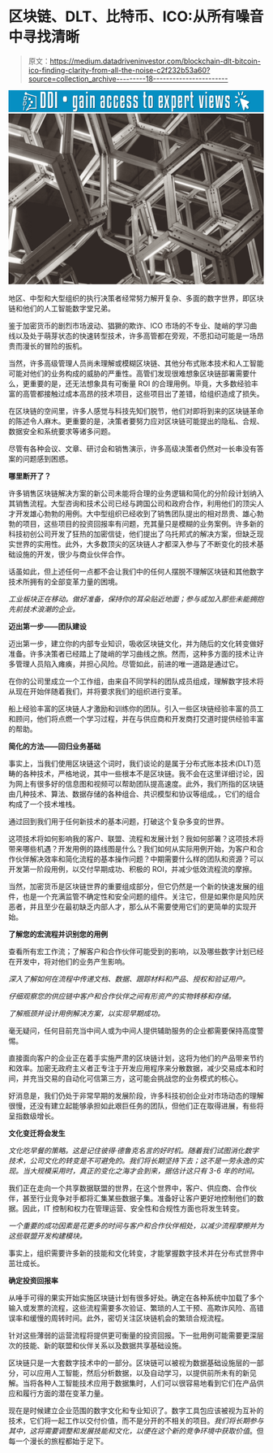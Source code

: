 # 区块链、DLT、比特币、ICO:从所有噪音中寻找清晰

> 原文：<https://medium.datadriveninvestor.com/blockchain-dlt-bitcoin-ico-finding-clarity-from-all-the-noise-c2f232b53a60?source=collection_archive---------18----------------------->

[![](img/7d2912091cd26a584b4eb9263ee51923.png)](http://www.track.datadriveninvestor.com/1B9E)![](img/547c05f9a74d689cc71617e7683e4cd1.png)

地区、中型和大型组织的执行决策者经常努力解开复杂、多面的数字世界，即区块链和他们的人工智能数字堂兄弟。

鉴于加密货币的剧烈市场波动、猖獗的欺诈、ICO 市场的不专业、陡峭的学习曲线以及处于萌芽状态的快速转型技术，许多高管都在旁观，不愿扣动可能是一场昂贵而漫长的冒险的扳机。

当然，许多高级管理人员尚未理解或模糊区块链、其他分布式账本技术和人工智能可能对他们的业务构成的威胁的严重性。高管们发现很难想象区块链部署需要什么，更重要的是，还无法想象具有可衡量 ROI 的合理用例。毕竟，大多数经验丰富的高管都接触过成本高昂的技术项目，这些项目出了差错，给组织造成了损失。

在区块链的空间里，许多人感觉与科技先知们脱节，他们对即将到来的区块链革命的陈述令人麻木。更重要的是，决策者要努力应对区块链可能提出的隐私、合规、数据安全和系统要求等诸多问题。

尽管有各种会议、文章、研讨会和销售演示，许多高级决策者仍然对一长串没有答案的问题感到困惑。

**哪里断开了？**

许多销售区块链解决方案的新公司未能将合理的业务逻辑和简化的分阶段计划纳入其销售流程。大型咨询和技术公司已经与跨国公司和政府合作，利用他们的顶尖人才开发雄心勃勃的用例。大中型组织已经收到了销售团队提出的相对昂贵、雄心勃勃的项目，这些项目的投资回报率有问题，充其量只是模糊的业务案例。许多新的科技初创公司开发了狂热的加密信徒，他们提出了乌托邦式的解决方案，但缺乏现实世界的实用性。此外，大多数顶尖的区块链人才都深入参与了不断变化的技术基础设施的开发，很少与商业伙伴合作。

话虽如此，但上述任何一点都不会让我们中的任何人摆脱不理解区块链和其他数字技术所拥有的全部变革力量的困境。

*工业板块正在移动。做好准备，保持你的耳朵贴近地面；参与或加入那些未能拥抱先前技术浪潮的企业。*

**迈出第一步——团队建设**

迈出第一步，建立你的内部专业知识，吸收区块链文化，并为随后的文化转变做好准备。许多决策者已经踏上了陡峭的学习曲线之旅。然而，这种多方面的技术让许多管理人员陷入瘫痪，并担心风险。尽管如此，前进的唯一道路是通过它。

在你的公司里成立一个工作组，由来自不同学科的团队成员组成，理解数字技术将从现在开始伴随着我们，并将要求我们的组织进行变革。

船上经验丰富的区块链人才激励和训练你的团队。引入一些区块链经验丰富的员工和顾问，他们将点燃一个学习过程，并在与供应商和开发商打交道时提供经验丰富的帮助。

**简化的方法——回归业务基础**

事实上，当我们使用区块链这个词时，我们谈论的是属于分布式账本技术(DLT)范畴的各种技术，严格地说，其中一些根本不是区块链。我不会在这里详细讨论，因为网上有很多好的信息图和视频可以帮助团队提高速度。此外，我们所指的区块链由几种技术、算法、数据存储的各种组合、共识模型和协议等组成。，它们的组合构成了一个技术堆栈。

通过回到我们用于任何新技术的基本问题，打破这个复杂多变的世界。

这项技术将如何影响我的客户、联盟、流程和发展计划？我如何部署？这项技术将带来哪些机遇？开发用例的路线图是什么？我们如何从实际用例开始，为客户和合作伙伴解决效率和简化流程的基本操作问题？中期需要什么样的团队和资源？可以开发第一阶段用例，以交付早期成功、积极的 ROI，并减少低效流程流的摩擦。

当然，加密货币是区块链世界的重要组成部分，但它仍然是一个新的快速发展的组件，也是一个充满监管不确定性和安全问题的组件。关注它，但是如果你是风险厌恶者，并且至少在最初缺乏内部人才，那么从不需要使用它们的更简单的实现开始。

**了解您的宏流程并识别您的用例**

查看所有宏工作流；了解客户和合作伙伴可能受到的影响，以及哪些数字计划已经在开发中，将对他们的业务产生影响。

*深入了解如何在流程中传递文档、数据、跟踪材料和产品、授权和验证用户。*

*仔细观察您的供应链中客户和合作伙伴之间有形资产的实物转移和存储。*

*了解瓶颈并设计用例解决方案，以实现早期成功。*

毫无疑问，任何目前充当中间人或为中间人提供辅助服务的企业都需要保持高度警惕。

直接面向客户的企业正在着手实施严肃的区块链计划，这将为他们的产品带来节约和效率。加密无政府主义者正专注于开发应用程序来分散数据，减少交易成本和时间，并充当交易的自动化可信第三方，这可能会挑战您的业务模式的核心。

好消息是，我们仍处于非常早期的发展阶段，许多科技初创企业对市场动态的理解很慢，还没有建立起能够承担如此艰巨任务的团队，但他们正在取得进展，有些将呈指数级增长。

**文化变迁将会发生**

*文化吃早餐的策略。这是记住彼得·德鲁克名言的好时机。随着我们试图消化数字技术，公司文化的转变是不可避免的。我们将长期坚持下去；这不是一劳永逸的实现。当大规模采用时，真正的变化之海才会到来，据估计这只有 3-6 年的时间。*

我们正在走向一个共享数据联盟的世界，在这个世界中，客户、供应商、合作伙伴，甚至行业竞争对手都将汇集某些数据子集。准备好让客户更好地控制他们的数据。因此，IT 控制和权力在管理运营、安全性和合规性方面也将发生转变。

*一个重要的成功因素是花更多的时间与客户和合作伙伴相处，以减少流程摩擦并为这些联盟开发构建模块。*

事实上，组织需要许多新的技能和文化转变，才能掌握数字技术并在分布式世界中茁壮成长。

**确定投资回报率**

从唾手可得的果实开始实施区块链计划有很多好处。确定在各种系统中加载了多个输入或发票的流程，这些流程需要多次验证、繁琐的人工干预、高欺诈风险、高错误率和缓慢的周转时间。此外，密切关注区块链机会的繁琐合规流程。

针对这些薄弱的运营流程将提供更可衡量的投资回报。下一批用例可能需要更深层次的技能、新的联盟和伙伴关系以及数据共享基础设施。

区块链只是一大套数字技术中的一部分。区块链可以被视为数据基础设施层的一部分，可以应用人工智能，然后分析数据，以及自动学习，以提供前所未有的新见解。当将各种人工智能技术应用于数据集时，人们可以很容易地看到它们在产品供应和履行方面的潜在变革力量。

现在是时候建立企业范围的数字文化和专业知识了。数字工具包应该被视为互补的技术，它们将一起工作以交付价值，而不是分开的不相关的项目。*我们将长期参与其中，这将需要调整和发展技能和文化，以便在这个新的竞争环境中获取价值*。但每一个漫长的旅程都始于足下。